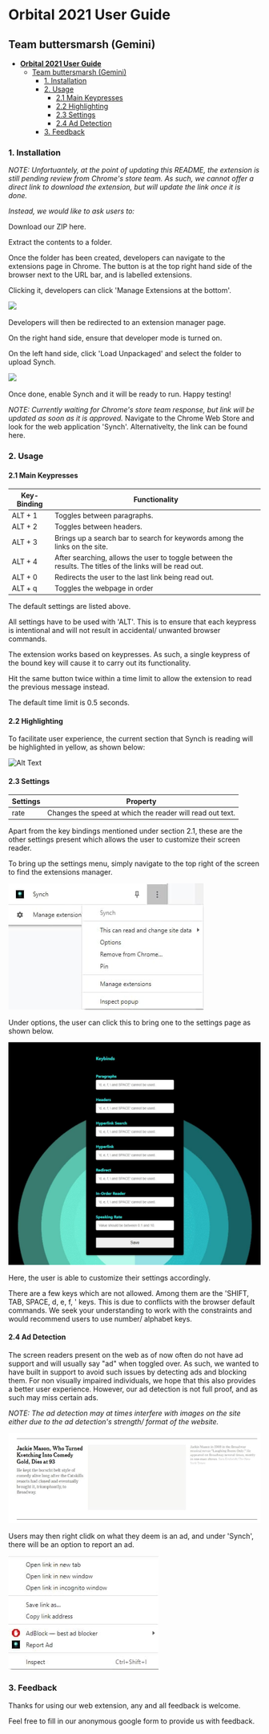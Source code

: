 # **Orbital 2021 User Guide**

## Team buttersmarsh (Gemini)

- [**Orbital 2021 User Guide** ](#orbital-2021-user-guide)
  - [Team buttersmarsh (Gemini)](#team-buttersmarsh-gemini)
    - [1. Installation](#1-installation)
    - [2. Usage](#2-usage)
      - [2.1 Main Keypresses](#21-main-keypresses)
      - [2.2 Highlighting ](#22-highlighting)
      - [2.3 Settings ](#23-settings)
      - [2.4 Ad Detection](#24-ad-detection)
    - [3. Feedback](#3-feedback)

### 1. Installation

*NOTE: Unfortuantely, at the point of updating this README, the extension is still pending review from Chrome's store team. As such, we cannot offer a direct link to download the extension, but will update the link once it is done.*

*Instead, we would like to ask users to:*

Download our ZIP here.

Extract the contents to a folder.

Once the folder has been created, developers can navigate to the extensions page in Chrome. The button is at the top right hand side of the browser next to the URL bar, and is labelled extensions.

Clicking it, developers can click 'Manage Extensions at the bottom'.

![](/imgs/findingExtensions.png)

Developers will then be redirected to an extension manager page.

On the right hand side, ensure that developer mode is turned on.

On the left hand side, click 'Load Unpackaged' and select the folder to upload Synch.

![](/imgs/developerMaterials.png)

Once done, enable Synch and it will be ready to run. Happy testing!

*NOTE: Currently waiting for Chrome's store team response, but link will be updated as soon as it is approved.*
Navigate to the Chrome Web Store and look for the web application 'Synch'. Alternativelty, the link can be found here.

### 2. Usage

#### 2.1 Main Keypresses

| Key-Binding | Functionality                                                                                             |
| ----------- | --------------------------------------------------------------------------------------------------------- |
| ALT + 1     | Toggles between paragraphs.                                                                               |
| ALT + 2     | Toggles between headers.                                                                                  |
| ALT + 3     | Brings up a search bar to search for keywords among the links on the site.                                |
| ALT + 4     | After searching, allows the user to toggle between the results. The titles of the links will be read out. |
| ALT + 0     | Redirects the user to the last link being read out.                                                       |
| ALT + q     | Toggles the webpage in order                                                                              |

The default settings are listed above.

All settings have to be used with 'ALT'. This is to ensure that each keypress is intentional and will not result in accidental/ unwanted browser commands.

The extension works based on keypresses. As such, a single keypress of the bound key will cause it to carry out its functionality.

Hit the same button twice within a time limit to allow the extension to read the previous message instead.

The default time limit is 0.5 seconds.

#### 2.2 Highlighting

To facilitate user experience, the current section that Synch is reading will be highlighted in yellow, as shown below:

![Alt Text](https://media.giphy.com/media/wltXsytlG4GJCbg9J3/giphy.gif)

#### 2.3 Settings

| Settings | Property                                                  |
| -------- | --------------------------------------------------------- |
| rate     | Changes the speed at which the reader will read out text. |

Apart from the key bindings mentioned under section 2.1, these are the other settings present which allows the user to customize their screen reader.

To bring up the settings menu, simply navigate to the top right of the screen to find the extensions manager.

![](/imgs/settings_extension.jpg)

Under options, the user can click this to bring one to the settings page as shown below.

![](/imgs/settings_page.jpg)

Here, the user is able to customize their settings accordingly.

There are a few keys which are not allowed. Among them are the 'SHIFT, TAB, SPACE, d, e, f, \' keys. This is due to conflicts with the browser default commands. We seek your understanding to work with the constraints and would recommend users to use number/ alphabet keys.

#### 2.4 Ad Detection

The screen readers present on the web as of now often do not have ad support and will usually say "ad" when toggled over. As such, we wanted to have built in support to avoid such issues by detecting ads and blocking them. For non visually impaired individuals, we hope that this also provides a better user experience. However, our ad detection is not full proof, and as such may miss certain ads.

*NOTE: The ad detection may at times interfere with images on the site either due to the ad detection's strength/ format of the website.*

![](/imgs/adPower.jpg)

Users may then right clidk on what they deem is an ad, and under 'Synch', there will be an option to report an ad.

![](/imgs/reportAd.jpg)

### 3. Feedback

Thanks for using our web extension, any and all feedback is welcome.

Feel free to fill in our anonymous google form to provide us with feedback.


